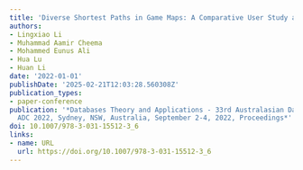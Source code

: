 ```yaml
---
title: 'Diverse Shortest Paths in Game Maps: A Comparative User Study and Experiments'
authors:
- Lingxiao Li
- Muhammad Aamir Cheema
- Mohammed Eunus Ali
- Hua Lu
- Huan Li
date: '2022-01-01'
publishDate: '2025-02-21T12:03:28.560308Z'
publication_types:
- paper-conference
publication: '*Databases Theory and Applications - 33rd Australasian Database Conference,
  ADC 2022, Sydney, NSW, Australia, September 2-4, 2022, Proceedings*'
doi: 10.1007/978-3-031-15512-3_6
links:
- name: URL
  url: https://doi.org/10.1007/978-3-031-15512-3_6
---
```

